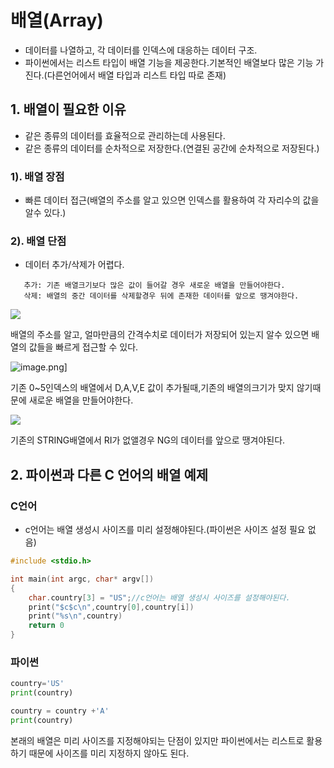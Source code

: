 # 배열(Array)
 - 데이터를 나열하고, 각 데이터를 인덱스에 대응하는 데이터 구조.
 - 파이썬에서는 리스트 타입이 배열 기능을 제공한다.기본적인 배열보다 많은 기능 가진다.(다른언어에서 배열 타입과 리스트 타입 따로 존재)

## 1. 배열이 필요한 이유
- 같은 종류의 데이터를 효율적으로 관리하는데 사용된다.
- 같은 종류의 데이터를 순차적으로 저장한다.(연결된 공간에 순차적으로 저장된다.)


### 1). 배열 장점
- 빠른 데이터 접근(배열의 주소를 알고 있으면 인덱스를 활용하여 각 자리수의 값을 알수 있다.)

### 2). 배열 단점
- 데이터 추가/삭제가 어렵다.

```
   추가: 기존 배열크기보다 많은 값이 들어갈 경우 새로운 배열을 만들어야한다.
   삭제: 배열의 중간 데이터를 삭제할경우 뒤에 존재한 데이터를 앞으로 땡겨야한다.
```


![](https://i.imgur.com/YD1zBpv.png)

배열의 주소를 알고, 얼마만큼의 간격수치로 데이터가 저장되어 있는지 알수 있으면 배열의 값들을 빠르게 접근할 수 있다.


![image.png](attachment:image.png)]

기존 0~5인덱스의 배열에서 D,A,V,E 값이 추가될때,기존의 배열의크기가 맞지 않기때문에 새로운 배열을 만들어야한다.


![](https://i.imgur.com/vzJLUZP.png)

기존의 STRING배열에서 RI가 없앨경우 NG의 데이터를 앞으로 땡겨야된다.


## 2. 파이썬과 다른 C 언어의 배열 예제


### C언어
- c언어는 배열 생성시 사이즈를 미리 설정해야된다.(파이썬은 사이즈 설정 필요 없음)

```C
#include <stdio.h>

int main(int argc, char* argv[])
{
    char.country[3] = "US";//c언어는 배열 생성시 사이즈를 설정해야된다.
    print("$c$c\n",country[0],country[i])
    print("%s\n",country)
    return 0
}
```

### 파이썬
```python
country='US'
print(country)

country = country +'A'
print(country)
```

본래의 배열은 미리 사이즈를 지정해야되는 단점이 있지만 파이썬에서는 리스트로 활용하기 때문에 사이즈를 미리 지정하지 않아도 된다.
